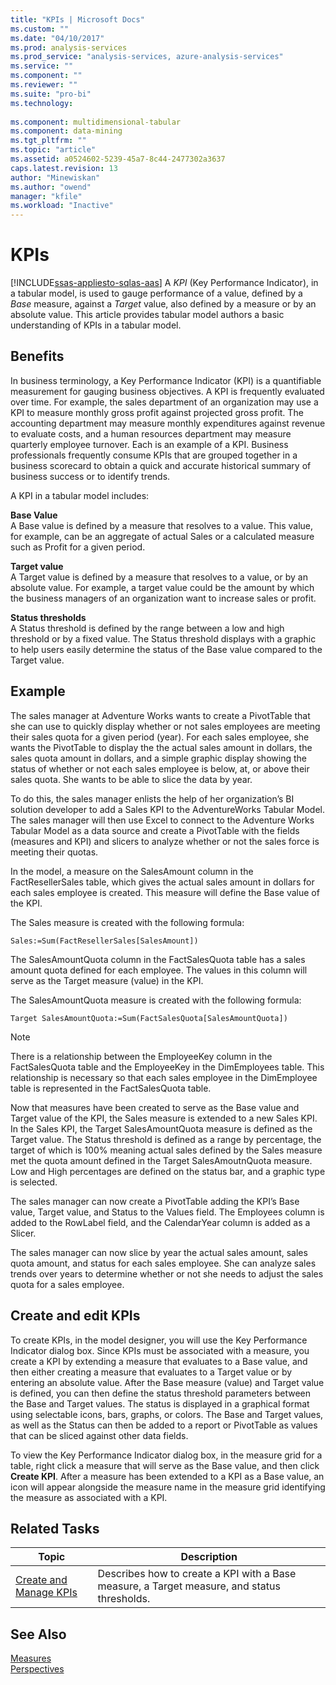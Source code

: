 ```yaml
---
title: "KPIs | Microsoft Docs"
ms.custom: ""
ms.date: "04/10/2017"
ms.prod: analysis-services
ms.prod_service: "analysis-services, azure-analysis-services"
ms.service: ""
ms.component: ""
ms.reviewer: ""
ms.suite: "pro-bi"
ms.technology: 
  
ms.component: multidimensional-tabular
ms.component: data-mining
ms.tgt_pltfrm: ""
ms.topic: "article"
ms.assetid: a0524602-5239-45a7-8c44-2477302a3637
caps.latest.revision: 13
author: "Minewiskan"
ms.author: "owend"
manager: "kfile"
ms.workload: "Inactive"
---
```

# KPIs
[!INCLUDE[ssas-appliesto-sqlas-aas](../../includes/ssas-appliesto-sqlas-aas.md)]
  A *KPI* (Key Performance Indicator), in a tabular model, is used to gauge performance of a value, defined by a *Base* measure, against a *Target* value, also defined by a measure or by an absolute value. This article provides tabular model authors a basic understanding of KPIs in a tabular model.  
  
##  <a name="bkmk_benefits"></a> Benefits  
 In business terminology, a Key Performance Indicator (KPI) is a quantifiable measurement for gauging business objectives. A KPI is frequently evaluated over time. For example, the sales department of an organization may use a KPI to measure monthly gross profit against projected gross profit. The accounting department may measure monthly expenditures against revenue to evaluate costs, and a human resources department may measure quarterly employee turnover. Each is an example of a KPI. Business professionals frequently consume KPIs that are grouped together in a business scorecard to obtain a quick and accurate historical summary of business success or to identify trends.  
  
 A KPI in a tabular model includes:  
  
 **Base Value**  
 A Base value is defined by a measure that resolves to a value. This value, for example, can be an aggregate of actual Sales or a calculated measure such as Profit for a given period.  
  
 **Target value**  
 A Target value is defined by a measure that resolves to a value, or by an absolute value. For example, a target value could be the amount by which the business managers of an organization want to increase sales or profit.  
  
 **Status thresholds**  
 A Status threshold is defined by the range between a low and high threshold or by a fixed value. The Status threshold displays with a graphic to help users easily determine the status of the Base value compared to the Target value.  
  
##  <a name="bkmk_example"></a> Example  
 The sales manager at Adventure Works wants to create a PivotTable that she can use to quickly display whether or not sales employees are meeting their sales quota for a given period (year). For each sales employee, she wants the PivotTable to display the the actual sales amount in dollars, the sales quota amount in dollars, and a simple graphic display showing the status of whether or not each sales employee is below, at, or above their sales quota. She wants to be able to slice the data by year.  
  
 To do this, the sales manager enlists the help of her organization’s BI solution developer to add a Sales KPI to the AdventureWorks Tabular Model. The sales manager will then use Excel to connect to the Adventure Works Tabular Model as a data source and create a PivotTable with the fields (measures and KPI) and slicers to analyze whether or not the sales force is meeting their quotas.  
  
 In the model, a measure on the SalesAmount column in the FactResellerSales table, which gives the actual sales amount in dollars for each sales employee is created. This measure will define the Base value of the KPI.  
  
 The Sales measure is created with the following formula:  
  
```  
Sales:=Sum(FactResellerSales[SalesAmount])  
```  
  
 The SalesAmountQuota column in the FactSalesQuota table has a sales amount quota defined for each employee. The values in this column will serve as the Target measure (value) in the KPI.  
  
 The SalesAmountQuota measure is created with the following formula:  
  
```  
Target SalesAmountQuota:=Sum(FactSalesQuota[SalesAmountQuota])  
```  
  
> [!NOTE]  
>  There is a relationship between the EmployeeKey column in the FactSalesQuota table and the EmployeeKey in the DimEmployees table. This relationship is necessary so that each sales employee in the DimEmployee table is represented in the FactSalesQuota table.  
  
 Now that measures have been created to serve as the Base value and Target value of the KPI, the Sales measure is extended to a new Sales KPI. In the Sales KPI, the Target SalesAmountQuota measure is defined as the Target value. The Status threshold is defined as a range by percentage, the target of which is 100% meaning actual sales defined by the Sales measure met the quota amount defined in the Target SalesAmoutnQuota measure. Low and High percentages are defined on the status bar, and a graphic type is selected.  
  
 The sales manager can now create a PivotTable adding the KPI’s Base value, Target value, and Status to the Values field. The Employees column is added to the RowLabel field, and the CalendarYear column is added as a Slicer.  
  
 The sales manager can now slice by year the actual sales amount, sales quota amount, and status for each sales employee. She can analyze sales trends over years to determine whether or not she needs to adjust the sales quota for a sales employee.  
  
##  <a name="bkmk_create"></a> Create and edit KPIs  
 To create KPIs, in the model designer, you will use the Key Performance Indicator dialog box. Since KPIs must be associated with a measure, you create a KPI by extending a measure that evaluates to a Base value, and then either creating a measure that evaluates to a Target value or by entering an absolute value. After the Base measure (value) and Target value is defined, you can then define the status threshold parameters between the Base and Target values. The status is displayed in a graphical format using selectable icons, bars, graphs, or colors. The Base and Target values, as well as the Status can then be added to a report or PivotTable as values that can be sliced against other data fields.  
  
 To view the Key Performance Indicator dialog box, in the measure grid for a table, right click a measure that will serve as the Base value, and then click **Create KPI**. After a measure has been extended to a KPI as a Base value, an icon will appear alongside the measure name in the measure grid identifying the measure as associated with a KPI.  
  
##  <a name="bkmk_related_tasks"></a> Related Tasks  
  
|Topic|Description|  
|-----------|-----------------|  
|[Create and Manage KPIs](../../analysis-services/tabular-models/create-and-manage-kpis-ssas-tabular.md)|Describes how to create a KPI with a Base measure, a Target measure, and status thresholds.|  
  
## See Also  
 [Measures](../../analysis-services/tabular-models/measures-ssas-tabular.md)   
 [Perspectives](../../analysis-services/tabular-models/perspectives-ssas-tabular.md)  
  
  
